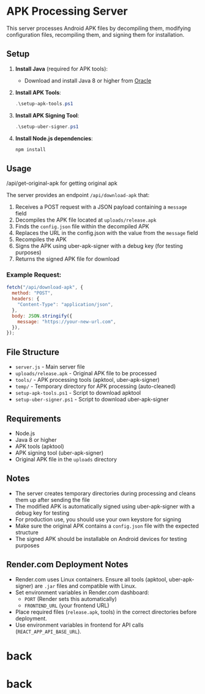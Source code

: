 # APK Processing Server

This server processes Android APK files by decompiling them, modifying configuration files, recompiling them, and signing them for installation.

## Setup

1. **Install Java** (required for APK tools):

   - Download and install Java 8 or higher from [Oracle](https://www.oracle.com/java/technologies/downloads/)

2. **Install APK Tools**:

   ```powershell
   .\setup-apk-tools.ps1
   ```

3. **Install APK Signing Tool**:

   ```powershell
   .\setup-uber-signer.ps1
   ```

4. **Install Node.js dependencies**:
   ```powershell
   npm install
   ```

## Usage
/api/get-original-apk   for getting original apk

The server provides an endpoint `/api/download-apk` that:

1. Receives a POST request with a JSON payload containing a `message` field
2. Decompiles the APK file located at `uploads/release.apk`
3. Finds the `config.json` file within the decompiled APK
4. Replaces the URL in the config.json with the value from the `message` field
5. Recompiles the APK
6. Signs the APK using uber-apk-signer with a debug key (for testing purposes)
7. Returns the signed APK file for download

### Example Request:

```javascript
fetch("/api/download-apk", {
  method: "POST",
  headers: {
    "Content-Type": "application/json",
  },
  body: JSON.stringify({
    message: "https://your-new-url.com",
  }),
});
```

## File Structure

- `server.js` - Main server file
- `uploads/release.apk` - Original APK file to be processed
- `tools/` - APK processing tools (apktool, uber-apk-signer)
- `temp/` - Temporary directory for APK processing (auto-cleaned)
- `setup-apk-tools.ps1` - Script to download apktool
- `setup-uber-signer.ps1` - Script to download uber-apk-signer

## Requirements

- Node.js
- Java 8 or higher
- APK tools (apktool)
- APK signing tool (uber-apk-signer)
- Original APK file in the `uploads` directory

## Notes

- The server creates temporary directories during processing and cleans them up after sending the file
- The modified APK is automatically signed using uber-apk-signer with a debug key for testing
- For production use, you should use your own keystore for signing
- Make sure the original APK contains a `config.json` file with the expected structure
- The signed APK should be installable on Android devices for testing purposes

## Render.com Deployment Notes

- Render.com uses Linux containers. Ensure all tools (apktool, uber-apk-signer) are `.jar` files and compatible with Linux.
- Set environment variables in Render.com dashboard:
  - `PORT` (Render sets this automatically)
  - `FRONTEND_URL` (your frontend URL)
- Place required files (`release.apk`, tools) in the correct directories before deployment.
- Use environment variables in frontend for API calls (`REACT_APP_API_BASE_URL`).
# back
# back
